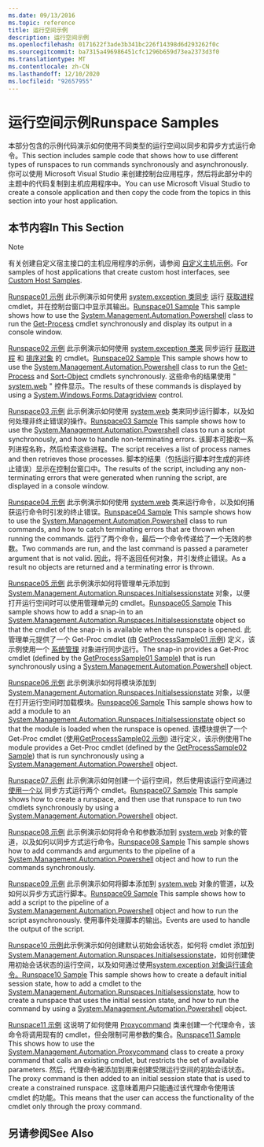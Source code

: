 ```yaml
---
ms.date: 09/13/2016
ms.topic: reference
title: 运行空间示例
description: 运行空间示例
ms.openlocfilehash: 0171622f3ade3b341bc226f14398d6d293262f0c
ms.sourcegitcommit: ba7315a496986451cfc1296b659d73ea2373d3f0
ms.translationtype: MT
ms.contentlocale: zh-CN
ms.lasthandoff: 12/10/2020
ms.locfileid: "92657955"
---
```

# <a name="runspace-samples"></a><span data-ttu-id="01fe2-103">运行空间示例</span><span class="sxs-lookup"><span data-stu-id="01fe2-103">Runspace Samples</span></span>

<span data-ttu-id="01fe2-104">本部分包含的示例代码演示如何使用不同类型的运行空间以同步和异步方式运行命令。</span><span class="sxs-lookup"><span data-stu-id="01fe2-104">This section includes sample code that shows how to use different types of runspaces to run commands synchronously and asynchronously.</span></span> <span data-ttu-id="01fe2-105">你可以使用 Microsoft Visual Studio 来创建控制台应用程序，然后将此部分中的主题中的代码复制到主机应用程序中。</span><span class="sxs-lookup"><span data-stu-id="01fe2-105">You can use Microsoft Visual Studio to create a console application and then copy the code from the topics in this section into your host application.</span></span>

## <a name="in-this-section"></a><span data-ttu-id="01fe2-106">本节内容</span><span class="sxs-lookup"><span data-stu-id="01fe2-106">In This Section</span></span>

> [!NOTE]
> <span data-ttu-id="01fe2-107">有关创建自定义宿主接口的主机应用程序的示例，请参阅 [自定义主机示例](./custom-host-samples.md)。</span><span class="sxs-lookup"><span data-stu-id="01fe2-107">For samples of host applications that create custom host interfaces, see [Custom Host Samples](./custom-host-samples.md).</span></span>

 <span data-ttu-id="01fe2-108">[Runspace01 示例](./runspace01-sample.md) 此示例演示如何使用 [system.exception 类同步](/dotnet/api/system.management.automation.powershell) 运行 [获取进程](/powershell/module/Microsoft.PowerShell.Management/Get-Process) cmdlet，并在控制台窗口中显示其输出。</span><span class="sxs-lookup"><span data-stu-id="01fe2-108">[Runspace01 Sample](./runspace01-sample.md) This sample shows how to use the [System.Management.Automation.Powershell](/dotnet/api/system.management.automation.powershell) class to run the [Get-Process](/powershell/module/Microsoft.PowerShell.Management/Get-Process) cmdlet synchronously and display its output in a console window.</span></span>

 <span data-ttu-id="01fe2-109">[Runspace02 示例](./runspace02-sample.md) 此示例演示如何使用 [system.exception 类来](/dotnet/api/system.management.automation.powershell) 同步运行 [获取进程](/powershell/module/Microsoft.PowerShell.Management/Get-Process) 和 [排序对象](/powershell/module/Microsoft.PowerShell.Utility/Sort-Object) 的 cmdlet。</span><span class="sxs-lookup"><span data-stu-id="01fe2-109">[Runspace02 Sample](./runspace02-sample.md) This sample shows how to use the [System.Management.Automation.Powershell](/dotnet/api/system.management.automation.powershell) class to run the [Get-Process](/powershell/module/Microsoft.PowerShell.Management/Get-Process) and [Sort-Object](/powershell/module/Microsoft.PowerShell.Utility/Sort-Object) cmdlets synchronously.</span></span> <span data-ttu-id="01fe2-110">这些命令的结果使用 " [system.web](/dotnet/api/System.Windows.Forms.DataGridView) " 控件显示。</span><span class="sxs-lookup"><span data-stu-id="01fe2-110">The results of these commands is displayed by using a [System.Windows.Forms.Datagridview](/dotnet/api/System.Windows.Forms.DataGridView) control.</span></span>

 <span data-ttu-id="01fe2-111">[Runspace03 示例](./runspace03-sample.md) 此示例演示如何使用 [system.web](/dotnet/api/system.management.automation.powershell) 类来同步运行脚本，以及如何处理非终止错误的操作。</span><span class="sxs-lookup"><span data-stu-id="01fe2-111">[Runspace03 Sample](./runspace03-sample.md) This sample shows how to use the [System.Management.Automation.Powershell](/dotnet/api/system.management.automation.powershell) class to run a script synchronously, and how to handle non-terminating errors.</span></span> <span data-ttu-id="01fe2-112">该脚本可接收一系列进程名称，然后检索这些进程。</span><span class="sxs-lookup"><span data-stu-id="01fe2-112">The script receives a list of process names and then retrieves those processes.</span></span> <span data-ttu-id="01fe2-113">脚本的结果（包括运行脚本时生成的非终止错误）显示在控制台窗口中。</span><span class="sxs-lookup"><span data-stu-id="01fe2-113">The results of the script, including any non-terminating errors that were generated when running the script, are displayed in a console window.</span></span>

 <span data-ttu-id="01fe2-114">[Runspace04 示例](./runspace04-sample.md) 此示例演示如何使用 [system.web](/dotnet/api/system.management.automation.powershell) 类来运行命令，以及如何捕获运行命令时引发的终止错误。</span><span class="sxs-lookup"><span data-stu-id="01fe2-114">[Runspace04 Sample](./runspace04-sample.md) This sample shows how to use the [System.Management.Automation.Powershell](/dotnet/api/system.management.automation.powershell) class to run commands, and how to catch terminating errors that are thrown when running the commands.</span></span> <span data-ttu-id="01fe2-115">运行了两个命令，最后一个命令传递给了一个无效的参数。</span><span class="sxs-lookup"><span data-stu-id="01fe2-115">Two commands are run, and the last command is passed a parameter argument that is not valid.</span></span> <span data-ttu-id="01fe2-116">因此，将不返回任何对象，并引发终止错误。</span><span class="sxs-lookup"><span data-stu-id="01fe2-116">As a result no objects are returned and a terminating error is thrown.</span></span>

 <span data-ttu-id="01fe2-117">[Runspace05 示例](./runspace05-sample.md) 此示例演示如何将管理单元添加到 [System.Management.Automation.Runspaces.Initialsessionstate](/dotnet/api/System.Management.Automation.Runspaces.InitialSessionState) 对象，以便打开运行空间时可以使用管理单元的 cmdlet。</span><span class="sxs-lookup"><span data-stu-id="01fe2-117">[Runspace05 Sample](./runspace05-sample.md) This sample shows how to add a snap-in to an [System.Management.Automation.Runspaces.Initialsessionstate](/dotnet/api/System.Management.Automation.Runspaces.InitialSessionState) object so that the cmdlet of the snap-in is available when the runspace is opened.</span></span> <span data-ttu-id="01fe2-118">此管理单元提供了一个 Get-Proc cmdlet (由 [GetProcessSample01 示例](../cmdlet/getprocesssample01-sample.md)) 定义，该示例使用一个 [系统管理](/dotnet/api/system.management.automation.powershell) 对象进行同步运行。</span><span class="sxs-lookup"><span data-stu-id="01fe2-118">The snap-in provides a Get-Proc cmdlet (defined by the [GetProcessSample01 Sample](../cmdlet/getprocesssample01-sample.md)) that is run synchronously using a [System.Management.Automation.Powershell](/dotnet/api/system.management.automation.powershell) object.</span></span>

 <span data-ttu-id="01fe2-119">[Runspace06 示例](./runspace06-sample.md) 此示例演示如何将模块添加到 [System.Management.Automation.Runspaces.Initialsessionstate](/dotnet/api/System.Management.Automation.Runspaces.InitialSessionState) 对象，以便在打开运行空间时加载模块。</span><span class="sxs-lookup"><span data-stu-id="01fe2-119">[Runspace06 Sample](./runspace06-sample.md) This sample shows how to add a module to an [System.Management.Automation.Runspaces.Initialsessionstate](/dotnet/api/System.Management.Automation.Runspaces.InitialSessionState) object so that the module is loaded when the runspace is opened.</span></span> <span data-ttu-id="01fe2-120">该模块提供了一个 Get-Proc cmdlet (使用[GetProcessSample02 示例](../cmdlet/getprocesssample02-sample.md)) 进行定义，该示例使用[](/dotnet/api/system.management.automation.powershell)</span><span class="sxs-lookup"><span data-stu-id="01fe2-120">The module provides a Get-Proc cmdlet (defined by the [GetProcessSample02 Sample](../cmdlet/getprocesssample02-sample.md)) that is run synchronously using a [System.Management.Automation.Powershell](/dotnet/api/system.management.automation.powershell) object.</span></span>

 <span data-ttu-id="01fe2-121">[Runspace07 示例](./runspace07-sample.md) 此示例演示如何创建一个运行空间，然后使用该运行空间通过 [使用一个以](/dotnet/api/system.management.automation.powershell) 同步方式运行两个 cmdlet。</span><span class="sxs-lookup"><span data-stu-id="01fe2-121">[Runspace07 Sample](./runspace07-sample.md) This sample shows how to create a runspace, and then use that runspace to run two cmdlets synchronously by using a [System.Management.Automation.Powershell](/dotnet/api/system.management.automation.powershell) object.</span></span>

 <span data-ttu-id="01fe2-122">[Runspace08 示例](./runspace08-sample.md) 此示例演示如何将命令和参数添加到 [system.web](/dotnet/api/system.management.automation.powershell) 对象的管道，以及如何以同步方式运行命令。</span><span class="sxs-lookup"><span data-stu-id="01fe2-122">[Runspace08 Sample](./runspace08-sample.md) This sample shows how to add commands and arguments to the pipeline of a [System.Management.Automation.Powershell](/dotnet/api/system.management.automation.powershell) object and how to run the commands synchronously.</span></span>

 <span data-ttu-id="01fe2-123">[Runspace09 示例](./runspace09-sample.md) 此示例演示如何将脚本添加到 [system.web](/dotnet/api/system.management.automation.powershell) 对象的管道，以及如何以异步方式运行脚本。</span><span class="sxs-lookup"><span data-stu-id="01fe2-123">[Runspace09 Sample](./runspace09-sample.md) This sample shows how to add a script to the pipeline of a [System.Management.Automation.Powershell](/dotnet/api/system.management.automation.powershell) object and how to run the script asynchronously.</span></span> <span data-ttu-id="01fe2-124">使用事件处理脚本的输出。</span><span class="sxs-lookup"><span data-stu-id="01fe2-124">Events are used to handle the output of the script.</span></span>

 <span data-ttu-id="01fe2-125">[Runspace10 示例](./runspace10-sample.md)此示例演示如何创建默认初始会话状态，如何将 cmdlet 添加到[System.Management.Automation.Runspaces.Initialsessionstate](/dotnet/api/System.Management.Automation.Runspaces.InitialSessionState)，如何创建使用初始会话状态的运行空间，以及如何通过使用[system.exception 对象运行该命令。](/dotnet/api/system.management.automation.powershell)</span><span class="sxs-lookup"><span data-stu-id="01fe2-125">[Runspace10 Sample](./runspace10-sample.md) This sample shows how to create a default initial session state, how to add a cmdlet to the [System.Management.Automation.Runspaces.Initialsessionstate](/dotnet/api/System.Management.Automation.Runspaces.InitialSessionState), how to create a runspace that uses the initial session state, and how to run the command by using a [System.Management.Automation.Powershell](/dotnet/api/system.management.automation.powershell) object.</span></span>

 <span data-ttu-id="01fe2-126">[Runspace11 示例](./runspace11-sample.md) 这说明了如何使用 [Proxycommand](/dotnet/api/System.Management.Automation.ProxyCommand) 类来创建一个代理命令，该命令将调用现有的 cmdlet，但会限制可用参数的集合。</span><span class="sxs-lookup"><span data-stu-id="01fe2-126">[Runspace11 Sample](./runspace11-sample.md) This shows how to use the [System.Management.Automation.Proxycommand](/dotnet/api/System.Management.Automation.ProxyCommand) class to create a proxy command that calls an existing cmdlet, but restricts the set of available parameters.</span></span> <span data-ttu-id="01fe2-127">然后，代理命令被添加到用来创建受限运行空间的初始会话状态。</span><span class="sxs-lookup"><span data-stu-id="01fe2-127">The proxy command is then added to an initial session state that is used to create a constrained runspace.</span></span> <span data-ttu-id="01fe2-128">这意味着用户只能通过该代理命令使用该 cmdlet 的功能。</span><span class="sxs-lookup"><span data-stu-id="01fe2-128">This means that the user can access the functionality of the cmdlet only through the proxy command.</span></span>

## <a name="see-also"></a><span data-ttu-id="01fe2-129">另请参阅</span><span class="sxs-lookup"><span data-stu-id="01fe2-129">See Also</span></span>
